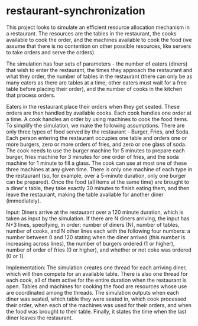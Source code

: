 # restaurant-synchronization
This project looks to simulate an efficient resource allocation mechanism in a restaurant. The resources are the tables in the restaurant, the cooks available to cook the order, and the machines available to cook the food (we assume that there is no contention on other possible resources, like servers to take orders and serve the orders).

The simulation has four sets of parameters - the number of eaters (diners) that wish to enter the restaurant, the times they approach the restaurant and what they order, the number of tables in the restaurant (there can only be as many eaters as there are tables at a time; other eaters must wait for a free table before placing their order), and the number of cooks in the kitchen that process orders.

Eaters in the restaurant place their orders when they get seated. These orders are then handled by available cooks. Each cook handles one order at a time. A cook handles an order by using machines to cook the food items. To simplify the simulation, we make the following assumptions. There are only three types of food served by the restaurant - Burger, Fries, and Soda. Each person entering the restaurant occupies one table and orders one or more burgers, zero or more orders of fries, and zero or one glass of soda. The cook needs to use the burger machine for 5 minutes to prepare each burger, fries machine for 3 minutes for one order of fries, and the soda machine for 1 minute to fill a glass. The cook can use at most one of these three machines at any given time. There is only one machine of each type in the restaurant (so, for example, over a 5-minute duration, only one burger can be prepared). Once the food (all items at the same time) are brought to a diner's table, they take exactly 30 minutes to finish eating them, and then leave the restaurant, making the table available for another diner (immediately).

Input: Diners arrive at the restaurant over a 120 minute duration, which is taken as input by the simulation. If there are N diners arriving, the input has N+3 lines, specifying, in order: number of diners (N), number of tables, number of cooks, and N other lines each with the following four numbers: a number between 0 and 120 stating when the diner arrived (this number is increasing across lines), the number of burgers ordered (1 or higher), number of order of fries (0 or higher), and whether or not coke was ordered (0 or 1).

Implementation: The simulation creates one thread for each arriving diner, which will then compete for an available table. There is also one thread for each cook, all of them active for the entire duration when the restaurant is open. Tables and machines for cooking the food are resources whose use are coordinated among the threads.
The simulation outputs when each diner was seated, which table they were seated in, which cook processed their order, when each of the machines was used for their orders, and when the food was brought to their table. Finally, it states the time when the last diner leaves the restaurant.
